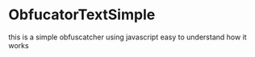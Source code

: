 # ObfucatorTextSimple
this is a simple obfuscatcher using javascript easy to understand how it works
